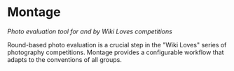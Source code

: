 # Montage

*Photo evaluation tool for and by Wiki Loves competitions*

Round-based photo evaluation is a crucial step in the "Wiki Loves"
series of photography competitions. Montage provides a configurable
workflow that adapts to the conventions of all groups.
